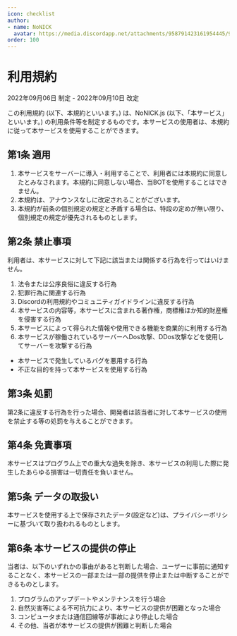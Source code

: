 ```yaml
---
icon: checklist
author: 
- name: NoNICK
  avatar: https://media.discordapp.net/attachments/958791423161954445/975266759529623652/-3.png?width=663&height=663
order: 100
---
```

# 利用規約
2022年09月06日 制定 - 2022年09月10日 改定<br>

この利用規約 (以下、本規約といいます。) は、NoNICK.js (以下、「本サービス」といいます。) の利用条件等を制定するものです。本サービスの使用者は、本規約に従って本サービスを使用することができます。

## 第1条 適用
1. 本サービスをサーバーに導入・利用することで、利用者には本規約に同意したとみなされます。本規約に同意しない場合、当BOTを使用することはできません。
2. 本規約は、アナウンスなしに改定されることがございます。
3. 本規約が前条の個別規定の規定と矛盾する場合は、特段の定めが無い限り、個別規定の規定が優先されるものとします。

## 第2条 禁止事項
利用者は、本サービスに対して下記に該当または関係する行為を行ってはいけません。
1. 法令または公序良俗に違反する行為
2. 犯罪行為に関連する行為
3. Discordの利用規約やコミュニティガイドラインに違反する行為
3. 本サービスの内容等，本サービスに含まれる著作権，商標権ほか知的財産権を侵害する行為
4. 本サービスによって得られた情報や使用できる機能を商業的に利用する行為
5. 本サービスが稼働されているサーバーへDos攻撃、DDos攻撃などを使用してサーバーを攻撃する行為
* 本サービスで発生しているバグを悪用する行為
* 不正な目的を持って本サービスを使用する行為

## 第3条 処罰
第2条に違反する行為を行った場合、開発者は該当者に対して本サービスの使用を禁止する等の処罰を与えることができます。

## 第4条 免責事項
本サービスはプログラム上での重大な過失を除き、本サービスの利用した際に発生したあらゆる損害は一切責任を負いません。

## 第5条 データの取扱い
本サービスを使用する上で保存されたデータ(設定など)は、プライバシーポリシーに基づいて取り扱われるものとします。

## 第6条 本サービスの提供の停止
当者は、以下のいずれかの事由があると判断した場合、ユーザーに事前に通知することなく、本サービスの一部または一部の提供を停止または中断することができるものとします。
1. プログラムのアップデートやメンテナンスを行う場合
2. 自然災害等による不可抗力により、本サービスの提供が困難となった場合
3. コンピュータまたは通信回線等が事故により停止した場合
4. その他、当者が本サービスの提供が困難と判断した場合